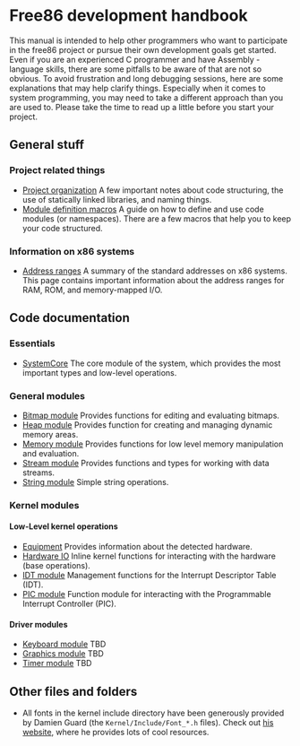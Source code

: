 # Free86 development handbook

This manual is intended to help other programmers who want to participate in the free86 project or pursue their own development goals get started. Even if you are an experienced C programmer and have Assembly -language skills, there are some pitfalls to be aware of that are not so obvious. To avoid frustration and long debugging sessions, here are some explanations that may help clarify things. Especially when it comes to system programming, you may need to take a different approach than you are used to. Please take the time to read up a little before you start your project.

## General stuff

### Project related things
- [Project organization](./General/ProjectOrganization.md) A few important notes about code structuring, the use of statically linked libraries, and naming things.
- [Module definition macros](./General/ModuleDefinition.md) A guide on how to define and use code modules (or namespaces). There are a few macros that help you to keep your code structured.

### Information on x86 systems
- [Address ranges](./AddressRanges.md) A summary of the standard addresses on x86 systems. This page contains important information about the address ranges for RAM, ROM, and memory-mapped I/O.


## Code documentation

### Essentials
- [SystemCore](./CodeDocs/SystemCore.md) The core module of the system, which provides the most important types and low-level operations.

### General modules
- [Bitmap module](./CodeDocs/BitmapModule.md) Provides functions for editing and evaluating bitmaps.
- [Heap module](./CodeDocs/HeapModule.md) Provides function for creating and managing dynamic memory areas.
- [Memory module](./CodeDocs/MemoryModule.md) Provides functions for low level memory manipulation and evaluation.
- [Stream module](./CodeDocs/StreamModule.md) Provides functions and types for working with data streams.
- [String module](./CodeDocs/StringModule.md) Simple string operations.


### Kernel modules

#### Low-Level kernel operations
- [Equipment](./CodeDocs/EquipmentModule.md) Provides information about the detected hardware.
- [Hardware IO](./CodeDocs/HardwareIO.md) Inline kernel functions for interacting with the hardware (base operations).
- [IDT module](./CodeDocs/IdtModule.md) Management functions for the Interrupt Descriptor Table (IDT).
- [PIC module](./CodeDocs/PicModule.md) Function module for interacting with the Programmable Interrupt Controller (PIC).


#### Driver modules
- [Keyboard module](#) TBD
- [Graphics module](#) TBD
- [Timer module](#) TBD




## Other files and folders
- All fonts in the kernel include directory have been generously provided by Damien Guard (the `Kernel/Include/Font_*.h` files). Check out [his website](https://damieng.com/), where he provides lots of cool resources.
